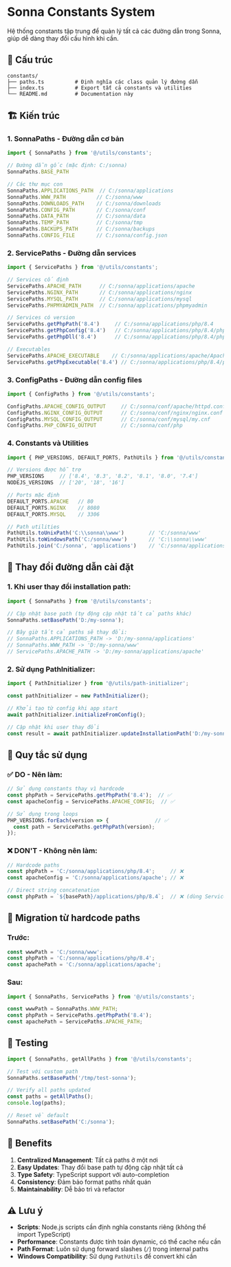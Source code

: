 # Sonna Constants System

Hệ thống constants tập trung để quản lý tất cả các đường dẫn trong Sonna, giúp dễ dàng thay đổi cấu hình khi cần.

## 📁 Cấu trúc

```
constants/
├── paths.ts          # Định nghĩa các class quản lý đường dẫn
├── index.ts          # Export tất cả constants và utilities  
└── README.md         # Documentation này
```

## 🏗️ Kiến trúc

### 1. SonnaPaths - Đường dẫn cơ bản
```typescript
import { SonnaPaths } from '@/utils/constants';

// Đường dẫn gốc (mặc định: C:/sonna)
SonnaPaths.BASE_PATH

// Các thư mục con
SonnaPaths.APPLICATIONS_PATH  // C:/sonna/applications
SonnaPaths.WWW_PATH          // C:/sonna/www  
SonnaPaths.DOWNLOADS_PATH    // C:/sonna/downloads
SonnaPaths.CONFIG_PATH       // C:/sonna/conf
SonnaPaths.DATA_PATH         // C:/sonna/data
SonnaPaths.TEMP_PATH         // C:/sonna/tmp
SonnaPaths.BACKUPS_PATH      // C:/sonna/backups
SonnaPaths.CONFIG_FILE       // C:/sonna/config.json
```

### 2. ServicePaths - Đường dẫn services
```typescript
import { ServicePaths } from '@/utils/constants';

// Services cố định
ServicePaths.APACHE_PATH      // C:/sonna/applications/apache
ServicePaths.NGINX_PATH       // C:/sonna/applications/nginx
ServicePaths.MYSQL_PATH       // C:/sonna/applications/mysql
ServicePaths.PHPMYADMIN_PATH  // C:/sonna/applications/phpmyadmin

// Services có version
ServicePaths.getPhpPath('8.4')     // C:/sonna/applications/php/8.4
ServicePaths.getPhpConfig('8.4')   // C:/sonna/applications/php/8.4/php.ini
ServicePaths.getPhpDll('8.4')      // C:/sonna/applications/php/8.4/php8apache2_4.dll

// Executables
ServicePaths.APACHE_EXECUTABLE    // C:/sonna/applications/apache/Apache24/bin/httpd.exe
ServicePaths.getPhpExecutable('8.4') // C:/sonna/applications/php/8.4/php.exe
```

### 3. ConfigPaths - Đường dẫn config files
```typescript
import { ConfigPaths } from '@/utils/constants';

ConfigPaths.APACHE_CONFIG_OUTPUT     // C:/sonna/conf/apache/httpd.conf
ConfigPaths.NGINX_CONFIG_OUTPUT      // C:/sonna/conf/nginx/nginx.conf
ConfigPaths.MYSQL_CONFIG_OUTPUT      // C:/sonna/conf/mysql/my.cnf
ConfigPaths.PHP_CONFIG_OUTPUT        // C:/sonna/conf/php
```

### 4. Constants và Utilities
```typescript
import { PHP_VERSIONS, DEFAULT_PORTS, PathUtils } from '@/utils/constants';

// Versions được hỗ trợ
PHP_VERSIONS     // ['8.4', '8.3', '8.2', '8.1', '8.0', '7.4']
NODEJS_VERSIONS  // ['20', '18', '16']

// Ports mặc định
DEFAULT_PORTS.APACHE   // 80
DEFAULT_PORTS.NGINX    // 8080
DEFAULT_PORTS.MYSQL    // 3306

// Path utilities
PathUtils.toUnixPath('C:\\sonna\\www')        // 'C:/sonna/www'
PathUtils.toWindowsPath('C:/sonna/www')       // 'C:\\sonna\\www'
PathUtils.join('C:/sonna', 'applications')    // 'C:/sonna/applications'
```

## 🔧 Thay đổi đường dẫn cài đặt

### 1. Khi user thay đổi installation path:
```typescript
import { SonnaPaths } from '@/utils/constants';

// Cập nhật base path (tự động cập nhật tất cả paths khác)
SonnaPaths.setBasePath('D:/my-sonna');

// Bây giờ tất cả paths sẽ thay đổi:
// SonnaPaths.APPLICATIONS_PATH -> 'D:/my-sonna/applications'
// SonnaPaths.WWW_PATH -> 'D:/my-sonna/www'
// ServicePaths.APACHE_PATH -> 'D:/my-sonna/applications/apache'
```

### 2. Sử dụng PathInitializer:
```typescript
import { PathInitializer } from '@/utils/path-initializer';

const pathInitializer = new PathInitializer();

// Khởi tạo từ config khi app start
await pathInitializer.initializeFromConfig();

// Cập nhật khi user thay đổi
const result = await pathInitializer.updateInstallationPath('D:/my-sonna');
```

## 📝 Quy tắc sử dụng

### ✅ DO - Nên làm:
```typescript
// Sử dụng constants thay vì hardcode
const phpPath = ServicePaths.getPhpPath('8.4');  // ✅
const apacheConfig = ServicePaths.APACHE_CONFIG;  // ✅

// Sử dụng trong loops
PHP_VERSIONS.forEach(version => {               // ✅
  const path = ServicePaths.getPhpPath(version);
});
```

### ❌ DON'T - Không nên làm:
```typescript
// Hardcode paths
const phpPath = 'C:/sonna/applications/php/8.4';     // ❌
const apacheConfig = 'C:/sonna/applications/apache'; // ❌

// Direct string concatenation
const phpPath = `${basePath}/applications/php/8.4`;  // ❌ (dùng ServicePaths.getPhpPath())
```

## 🔄 Migration từ hardcode paths

### Trước:
```typescript
const wwwPath = 'C:/sonna/www';
const phpPath = 'C:/sonna/applications/php/8.4';
const apachePath = 'C:/sonna/applications/apache';
```

### Sau:
```typescript
import { SonnaPaths, ServicePaths } from '@/utils/constants';

const wwwPath = SonnaPaths.WWW_PATH;
const phpPath = ServicePaths.getPhpPath('8.4');  
const apachePath = ServicePaths.APACHE_PATH;
```

## 🧪 Testing

```typescript
import { SonnaPaths, getAllPaths } from '@/utils/constants';

// Test với custom path
SonnaPaths.setBasePath('/tmp/test-sonna');

// Verify all paths updated
const paths = getAllPaths();
console.log(paths);

// Reset về default
SonnaPaths.setBasePath('C:/sonna');
```

## 🎯 Benefits

1. **Centralized Management**: Tất cả paths ở một nơi
2. **Easy Updates**: Thay đổi base path tự động cập nhật tất cả
3. **Type Safety**: TypeScript support với auto-completion  
4. **Consistency**: Đảm bảo format paths nhất quán
5. **Maintainability**: Dễ bảo trì và refactor

## ⚠️ Lưu ý

- **Scripts**: Node.js scripts cần định nghĩa constants riêng (không thể import TypeScript)
- **Performance**: Constants được tính toán dynamic, có thể cache nếu cần
- **Path Format**: Luôn sử dụng forward slashes (`/`) trong internal paths
- **Windows Compatibility**: Sử dụng `PathUtils` để convert khi cần 